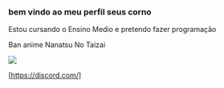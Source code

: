 ### **bem vindo ao meu perfil seus corno**
Estou cursando o Ensino Medio e pretendo fazer programação

Ban anime Nanatsu No Taizai

![](https://www.google.com/url?sa=i&url=https%3A%2F%2Ftenor.com%2Fview%2Fban-nanatsu-no-taizai-seven-deadly-sins-gif-12075728&psig=AOvVaw0KfPQqa3xD8Lw6Ce8Ko92w&ust=1695944841019000&source=images&cd=vfe&opi=89978449&ved=0CBAQjRxqFwoTCOji14L9y4EDFQAAAAAdAAAAABAD)

[https://discord.com/]
